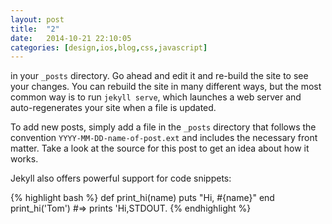 ```yaml
---
layout: post
title:  "2"
date:   2014-10-21 22:10:05
categories: [design,ios,blog,css,javascript]
---
```

in your `_posts` directory. Go ahead and edit it and re-build the site to see your changes. You can rebuild the site in many different ways, but the most common way is to run `jekyll serve`, which launches a web server and auto-regenerates your site when a file is updated.

To add new posts, simply add a file in the `_posts` directory that follows the convention `YYYY-MM-DD-name-of-post.ext` and includes the necessary front matter. Take a look at the source for this post to get an idea about how it works.
<!-- more -->
Jekyll also offers powerful support for code snippets:

{% highlight bash %}
def print_hi(name)
  puts "Hi, #{name}"
end
print_hi('Tom')
#=> prints 'Hi,STDOUT.
{% endhighlight %}

